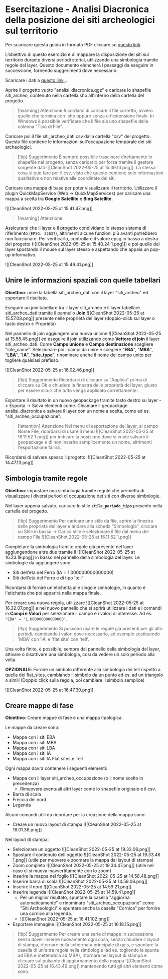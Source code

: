 # Esercitazione - Analisi Diacronica della posizione dei siti archeologici sul territorio

Per scaricare questa guida in formato PDF cliccare su [questo link](https://kdrive.infomaniak.com/app/share/408009/3fba9021-7e8e-4b3a-baf8-4064be75600d).

L’obiettivo di questo esercizio è di mappare la disposizione dei siti sul territorio durante diversi periodi storici, utilizzando una simbologia tramite regole del layer. Questo documento elencherà i passaggi da eseguire in successione, fornendo suggerimenti dove necessario.

Scaricare i dati a [questo link](https://kdrive.infomaniak.com/app/share/408009/fb6a4e99-d30d-4e76-ad1d-78b6d4c56c52)_.

Aprire il progetto vuoto "analisi_diacronica.qgz" e caricare lo shapefile siti_archeo, contenuto nella cartella shp all'interno della cartella del progetto.

> [!warning] Attenzione
> Ricordarsi di caricare il file corretto, ovvero quello che termina con .shp oppure senza un'estensione finale. In Windows è possibile verificare che il file sia uno shapefile dalla colonna "Tipo di File".

Caricare poi il file siti_archeo_dati.csv dalla cartella "csv" del progetto. Questo file contiene le informazioni sull'occupazione temporale dei siti archeologici.

> [!tip] Suggerimento
> È sempre possibile trascinare direttamente lo shapefile nel progetto, senza caricarlo per forza tramite il gestore sorgente dati ![[CleanShot 2022-05-25 at 15.39.10.png]]. La stessa cosa si può fare per il csv, visto che questo contiene solo informazioni qualitative e non relative alle coordinate dei siti.


Caricare una mappa di base per poter visualizzare il territorio. Utilizzare il plugin QuickMapService (Web -> QuickMapServices) per caricare una mappa a scelta tra **Google Satellite** e **Bing Satellite**.

![[CleanShot 2022-05-25 at 15.41.47.png]]

> [!warning] Attenzione
> 
Assicurarsi che il layer e il progetto condividano lo stesso sistema di riferimento (```EPSG: 32637```), altrimenti alcune funzioni più avanti potrebbero non funzionare. Per verificarlo, controllare il valore epsg in basso a destra del progetto (![[CleanShot 2022-05-25 at 15.40.24 1.png]]) e poi quello del layer spostando il mouse sul layer stesso e aspettando che appaia un pop-up informativo.

![[CleanShot 2022-05-25 at 15.49.41.png]]


## Unire le informazioni spaziali con quelle tabellari

**Obiettivo**: unire la tabella siti_archeo_dati con il layer "siti_archeo" ed esportare il risultato.

Eseguire un join tabellare tra il layer siti_archeo e il layer tabellare siti_archeo_dati tramite il pannello **Join**  ![[CleanShot 2022-05-25 at 15.57.08.png]] presente nelle proprietà del layer (doppio-click sul layer o tasto destro-> Proprietà)

Nel pannello di join aggiungere una nuova unione ![[CleanShot 2022-05-25 at 15.55.45.png]] ed eseguire il join utilizzando come **Vettore di join** il layer siti_archeo_dati. Come **Campo unione** e **Campo destinazione** scegliere "site_name".
Selezionare poi i campi da unire e sceglere "**EBA**", "**MBA**", "**LBA**", "**IA**", "**site_type**", rinominare anche il nome del campo unito per togliere qualsiasi prefisso.

![[CleanShot 2022-05-25 at 16.02.46.png]]

> [!tip] Suggerimento
>  Ricordarsi di cliccare su "Applica" prima di cliccare su Ok e chiudere la finestra delle proprietà del layer, giusto per essere sicuri che tutto venga applicato correttamente.

Esportare il risultato in un nuovo geopackage tramite tasto destro su layer -> Esporta -> Salva elementi come. Chiamare il geopackage analisi_diacronica e salvare il layer con un nome a scelta, come ad es. "siti_archeo_occupazione".

> [!attention] Attenzione
> Nel menu di esportazione del layer, al campo Nome File, ricordarsi di usare il menu ![[CleanShot 2022-05-25 at 16.11.52 1.png]] per indicare la posizione dove si vuole salvare il geopackage e di non inserire semplicemente un nome, altrimenti l'esportazione fallirà.

Ricordarsi di salvare spesso il progetto. ![[CleanShot 2022-05-25 at 14.47.13.png]]

## Simbologia tramite regole

**Obiettivo**: impostare una simbologia tramite regole che permetta di visualizzare i diversi periodi di occupazione dei siti con diverse simbologie.

Nel layer appena salvato, caricare lo stile **```stile_periodo_tipo```** presente nella cartella del progetto.

> [!tip] Suggerimento
>  Per caricare uno stile da file, aprire la finestra delle proprietà del layer e andare alla scheda "Simbologia", cliccare su Stile in basso -> Carica stile e selezionare il file dal menu del campo File ![[CleanShot 2022-05-25 at 16.11.52 1.png]]

Completare la simbologia tramite regole già presente nel layer aggiungendone altre due tramite il ![[CleanShot 2022-05-25 at 16.23.19.png]] in basso nel pannello della simbologia del layer.
Le simbologie da aggiungere sono:
- Siti dell'età del Ferro (IA = 1.000000000000000)
- Siti dell'età del Ferro e di tipo 'tell'

Ricordarsi di fornire un'etichetta alle singole simbologie, in quanto è l'etichetta che poi apparirà nella mappa finale.

Per creare una nuova regola, utilizzare ![[CleanShot 2022-05-25 at 16.32.07.png]] e nel nuovo pannello che si aprirà utilizzare i dati e i comandi in **Campi e Valori** per selezionare il campo e i valori di interesse.
Ad es. ``` "EBA" = '1.000000000000000'```. 

> [!tip] Suggerimento
>  Si possono usare le regole già presenti per gli altri periodi, cambiando i valori dove necessario, ad esempio sostituendo 'MBA' con 'IA' e 'flat site' con 'tell'.

Una volta finito, è possibile, sempre dal pannello della simbologia del layer, attivare o disattivare una simbologia, così da vedere un solo periodo alla volta.

**OPZIONALE**: Fornire un simbolo differente alla simbologia dei tell rispetto a quella dei flat_sites, cambiando il simbolo da un punto ad es. ad un triangolo o simili (Doppio click sulla regola, poi cambiare il simbolo semplice)

![[CleanShot 2022-05-25 at 16.47.30.png]]

## Creare mappe di fase

**Obiettivo**: Creare mappe di fase e una mappa tipologica.

Le mappe da creare sono:
- Mappa con i siti EBA
- Mappa con i siti MBA
- Mappa con i siti LBA
- Mappa con i siti IA
- Mappa con i siti IA Flat sites e Tell

Ogni mappa dovrà contenere i seguenti elementi:
- Mappa con il layer siti_archeo_occupazione (o il nome scelto in precedenza)
	- Rimuovere eventuali altri layer come lo shapefile originale e il csv.
- Barra di scala
- Freccia del nord
- Legenda

Alcuni comandi utili da ricordare per la creazione della mappa sono:
- Creare un nuovo layout di stampa  ![[CleanShot 2022-05-25 at 16.01.38.png]]

Nel layout di stampa:
- Selezionare un oggetto ![[CleanShot 2022-05-25 at 19.33.06.png]]
- Spostare il contenuto dell'oggetto ![[CleanShot 2022-05-25 at 19.33.46 1.png]] (utile per muovere e zoomare la mappa dal layout di stampa)
- Zoom completo ![[CleanShot 2022-05-25 at 19.34.47.png]] (utile nel caso ci si muova inavvertitamente con lo zoom)
- Inserire la mappa nel foglio  ![[CleanShot 2022-05-25 at 14.58.48.png]]
- Inserire barra di scala  ![[CleanShot 2022-05-25 at 14.59.06.png]]
- Inserire il nord  ![[CleanShot 2022-05-25 at 14.59.21.png]]
- Inserire legenda  ![[CleanShot 2022-05-25 at 14.59.41.png]]
	- Per un miglior risultato, spuntare la casella "aggiorna automaticamente" e rinominare "siti_archeo_occupazione" come "Siti Archeologici" e spuntare anche la casella "Cornice" per fornire una cornice alla legenda.
	- ![[CleanShot 2022-05-25 at 16.41.102.png]]
-  Esportare immagine  ![[CleanShot 2022-05-25 at 16.18.15.png]]

> [!tip] Suggerimento
>  Per creare una serie di mappe in successione senza dover inserire nuovamente ogni cosa, senza chiudere il layout di stampa, ritornare nella schermata principale di qgis, e spuntare la casella di un'altra regola nella simbologia (ad es. togliendo la spunta ad EBA e mettendola ad MBA), ritornare nel layout di stampa e cliccare sul pulsante di aggiornamento della mappa ![[CleanShot 2022-05-25 at 16.43.49.png]] mantenendo tutti gli altri elementi come sono.

